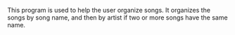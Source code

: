 This program is used to help the user organize songs. It organizes the songs by song name, and then by artist if two or more songs have the same name.
